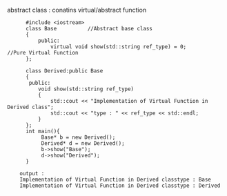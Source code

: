 abstract class : conatins virtual/abstract function


          #include <iostream>
          class Base          //Abstract base class
          {
              public:
                  virtual void show(std::string ref_type) = 0;            //Pure Virtual Function
          };

          class Derived:public Base
          {
           public:
              void show(std::string ref_type)
              { 
                  std::cout << "Implementation of Virtual Function in Derived class"; 
                  std::cout << "type : " << ref_type << std::endl;
              }
          };
          int main(){
               Base* b = new Derived();
               Derived* d = new Derived();
               b->show("Base");
               d->show("Derived");
          }

        output :
        Implementation of Virtual Function in Derived classtype : Base
        Implementation of Virtual Function in Derived classtype : Derived
